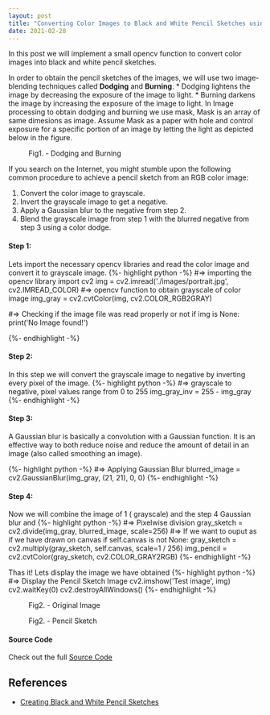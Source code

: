 ```yaml
---
layout: post
title: "Converting Color Images to Black and White Pencil Sketches using OpenCV"
date: 2021-02-28
---
```


<p class="intro"><span class="dropcap">I</span>n this post we will implement a small opencv function to convert color images into black and white pencil sketches.</p>
In order to obtain the pencil sketches of the images, we will use two image-blending techniques called <strong>Dodging</strong> and <strong>Burning</strong>.
* Dodging
lightens the image by decreasing the exposure of the image to light.
* Burning
darkens the image by increasing the exposure of the image to light.
In Image processing to obtain dodging and burning we use mask, Mask is an array of same dimesions as image. Assume Mask as a paper with hole and control exposure for a specific portion of an image by letting the light as depicted below in the figure.
<figure>
	<img src="{{ '/assets/img/opencv-sketch/dodge-burn.jpg' | prepend: site.baseurl }}" alt=""> 
	<figcaption>Fig1. - Dodging and Burning</figcaption>
</figure>
If you search on the Internet, you might stumble upon the following common procedure to achieve a pencil sketch from an RGB color image:

1. Convert the color image to grayscale.
2. Invert the grayscale image to get a negative.
3. Apply a Gaussian blur to the negative from step 2.
4. Blend the grayscale image from step 1 with the blurred negative from step 3 using a color dodge.

#### Step 1:

Lets import the necessary opencv libraries and read the color image and convert it to grayscale image.
{%- highlight python -%}
#=> importing the opencv library
import cv2
img = cv2.imread('./images/portrait.jpg', cv2.IMREAD_COLOR)
#=> opencv function to obtain grayscale of color image
img_gray = cv2.cvtColor(img, cv2.COLOR_RGB2GRAY)

#=> Checking if the image file was read properly or not
if img is None:
print('No Image found!')

{%- endhighlight -%}

#### Step 2:

In this step we will convert the grayscale image to negative by inverting every pixel of the image.
{%- highlight python -%}
#=> grayscale to negative, pixel values range from 0 to 255
img_gray_inv = 255 - img_gray
{%- endhighlight -%}

#### Step 3:

A Gaussian blur is basically a convolution with a Gaussian function. It is an effective way to both reduce noise and reduce the amount of detail in an image (also called smoothing an image).

{%- highlight python -%}
#=> Applying Gaussian Blur
blurred_image = cv2.GaussianBlur(img_gray, (21, 21), 0, 0)
{%- endhighlight -%}

#### Step 4:

Now we will combine the image of 1 ( grayscale) and the step 4 Gaussian blur and
{%- highlight python -%}
#=> Pixelwise division
gray_sketch = cv2.divide(img_gray, blurred_image, scale=256)
#=> If we want to ouput as if we have drawn on canvas
if self.canvas is not None:
gray_sketch = cv2.multiply(gray_sketch, self.canvas, scale=1 / 256)
img_pencil = cv2.cvtColor(gray_sketch, cv2.COLOR_GRAY2RGB)
{%- endhighlight -%}

Thas it! Lets display the image we have obtained
{%- highlight python -%}
#=> Display the Pencil Sketch Image
cv2.imshow('Test image', img)
cv2.waitKey(0)
cv2.destroyAllWindows()
{%- endhighlight -%}

<figure>
	<img src="{{ '/assets/img/opencv-sketch/portrait.jpg' | prepend: site.baseurl }}" alt=""> 
	<figcaption>Fig2. - Original Image</figcaption>
</figure>
<figure>
<img src="{{ '/assets/img/opencv-sketch/pencil_sketch.jpg' | prepend: site.baseurl }}" alt=""> 
	<figcaption>Fig2. - Pencil Sketch</figcaption>
</figure>

#### Source Code

Check out the full [Source Code][github]

## References

- [Creating Black and White Pencil Sketches][packt]

[github]: https://github.com/Vikas-KM/opencv-learning/tree/main/chap-01
[packt]: https://subscription.packtpub.com/book/application_development/9781785282690/1/ch01lvl1sec10/creating-a-black-and-white-pencil-sketch
